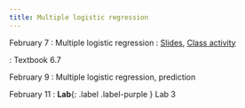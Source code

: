 ```yaml
---
title: Multiple logistic regression
---
```


February 7
: Multiple logistic regression
  : [Slides](https://sta279-s22.github.io/slides/lecture_10.html), [Class activity](https://sta279-s22.github.io/class_activities/ca_lecture_10.html)
  
: Textbook 6.7

February 9
: Multiple logistic regression, prediction

February 11
: **Lab**{: .label .label-purple } Lab 3